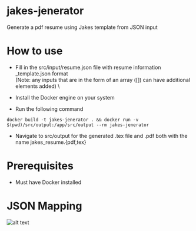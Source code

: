 # jakes-jenerator
Generate a pdf resume using Jakes template from JSON input 


# How to use
- Fill in the src/input/resume.json file with resume information _template.json format \
(Note: any inputs that are in the form of an array ([]) can have additional elements added) \

- Install the Docker engine on your system

- Run the following command
```
docker build -t jakes-jenerator . && docker run -v $(pwd)/src/output:/app/src/output --rm jakes-jenerator
```

- Navigate to src/output for the generated .tex file and .pdf both with the name jakes_resume.{pdf,tex}


# Prerequisites
- Must have Docker installed


# JSON Mapping
![alt text](image.png)